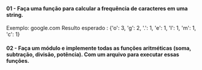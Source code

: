 
#### 01 - Faça uma função para calcular a frequência de caracteres em uma string.
Exemplo: google.com
Resulto esperado : {'o': 3, 'g': 2, '.': 1, 'e': 1, 'l': 1, 'm': 1, 'c': 1}

#### 02 - Faça um módulo e implemente todas as funções aritméticas (soma, subtração, divisão, potência). Com um arquivo para executar essas funções.

